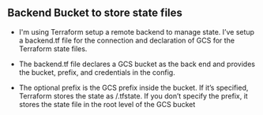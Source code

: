 
##  Backend Bucket to store state files

-	I'm using Terraform setup a remote backend to manage state. I’ve setup a backend.tf file for the connection and declaration of GCS for the Terraform state files.

-	The backend.tf file declares a GCS bucket as the back end and provides the bucket, prefix, and credentials in the config.

-	The optional prefix is the GCS prefix inside the bucket. If it’s specified, Terraform stores the state as <prefix>/<workspace>.tfstate. If you don’t specify the prefix, it stores the state file in the root level of the GCS bucket
